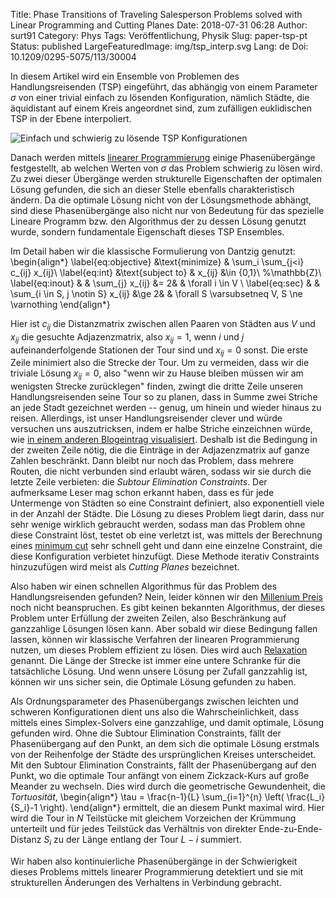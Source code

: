 Title: Phase Transitions of Traveling Salesperson Problems solved with Linear Programming and Cutting Planes
Date: 2018-07-31 06:28
Author: surt91
Category: Phys
Tags: Veröffentlichung, Physik
Slug: paper-tsp-pt
Status: published
LargeFeaturedImage: img/tsp_interp.svg
Lang: de
Doi: 10.1209/0295-5075/113/30004

In diesem Artikel wird ein Ensemble von Problemen des Handlungsreisenden (TSP)
eingeführt, das abhängig von einem Parameter $\sigma$ von einer trivial einfach
zu lösenden Konfiguration, nämlich Städte, die äquidistant auf einem Kreis angeordnet
sind, zum zufälligen euklidischen TSP in der Ebene interpoliert.

![Einfach und schwierig zu lösende TSP Konfigurationen]({filename}/img/tsp_interp.svg)

Danach werden mittels [linearer Programmierung](https://de.wikipedia.org/wiki/Lineare_Optimierung) einige
Phasenübergänge festgestellt, ab welchen Werten von $\sigma$ das Problem
schwierig zu lösen wird. Zu zwei dieser Übergänge werden strukturelle
Eigenschaften der optimalen Lösung gefunden, die sich an dieser Stelle
ebenfalls charakteristisch ändern. Da die optimale Lösung nicht von der
Lösungsmethode abhängt, sind diese Phasenübergänge also nicht nur von Bedeutung
für das spezielle Lineare Programm bzw. den Algorithmus der zu dessen Lösung
genutzt wurde, sondern fundamentale Eigenschaft dieses TSP Ensembles.

Im Detail haben wir die klassische Formulierung von Dantzig genutzt:
\begin{align*}
    \label{eq:objective}
    &\text{minimize}     &  \sum_i \sum_{j<i} c_{ij} x_{ij}\\
    \label{eq:int}
    &\text{subject to}   &  x_{ij}                                &\in \{0,1\}\\ %\mathbb{Z}\\
    \label{eq:inout}
    &                    &  \sum_{j} x_{ij}                       &= 2&            & \forall i \in V \\
    \label{eq:sec}
    &                    &  \sum_{i \in S, j \notin S} x_{ij}     &\ge 2&          & \forall S \varsubsetneq V, S \ne \varnothing
\end{align*}

Hier ist $c_{ij}$ die Distanzmatrix zwischen allen Paaren von Städten aus $V$ und $x_{ij}$
die gesuchte Adjazenzmatrix, also $x_{ij} = 1$, wenn $i$ und $j$ aufeinanderfolgende Stationen
der Tour sind und $x_{ij} = 0$ sonst. Die erste Zeile minimiert also die Strecke der Tour.
Um zu vermeiden, dass wir die triviale Lösung $x_{ij}=0$, also "wenn wir zu Hause
bleiben müssen wir am wenigsten Strecke zurücklegen" finden, zwingt die dritte
Zeile unseren Handlungsreisenden seine Tour so zu planen, dass in Summe zwei
Striche an jede Stadt gezeichnet werden -- genug, um hinein und wieder hinaus
zu reisen. Allerdings, ist unser Handlungsreisender clever und würde versuchen uns
auszutricksen, indem er halbe Striche einzeichnen würde, wie
[in einem anderen Blogeintrag visualisiert]({filename}/tspview.md). Deshalb ist die
Bedingung in der zweiten Zeile nötig, die die Einträge in der Adjazenzmatrix auf
ganze Zahlen beschränkt. Dann bleibt nur noch das Problem, dass mehrere Routen,
die nicht verbunden sind erlaubt wären, sodass wir sie durch die letzte Zeile
verbieten: die *Subtour Elimination Constraints*. Der aufmerksame Leser mag
schon erkannt haben, dass es für jede Untermenge von Städten so eine Constraint
definiert, also exponentiell viele in der Anzahl der Städte. Die Lösung
zu dieses Problem liegt darin, dass nur sehr wenige wirklich gebraucht werden, sodass
man das Problem ohne diese Constraint löst, testet ob eine verletzt ist, was mittels
der Berechnung eines [minimum cut](https://en.wikipedia.org/wiki/Minimum_cut) sehr
schnell geht und dann eine einzelne Constraint, die diese Konfiguration verbietet
hinzufügt. Diese Methode iterativ Constraints hinzuzufügen wird meist als *Cutting Planes*
bezeichnet.

Also haben wir einen schnellen Algorithmus für das Problem des Handlungsreisenden
gefunden? Nein, leider können wir den [Millenium Preis](https://en.wikipedia.org/wiki/Millennium_Prize_Problems#P_versus_NP) noch nicht beanspruchen. Es gibt keinen bekannten Algorithmus, der dieses Problem
unter Erfüllung der zweiten Zeilen, also Beschränkung auf ganzzahlige Lösungen lösen kann.
Aber sobald wir diese Bedingung fallen lassen, können wir klassische Verfahren der
linearen Programmierung nutzen, um dieses Problem effizient zu lösen. Dies wird auch
[Relaxation](https://en.wikipedia.org/wiki/Linear_programming_relaxation) genannt. Die Länge der
Strecke ist immer eine untere Schranke für die tatsächliche Lösung. Und wenn unsere
Lösung per Zufall ganzzahlig ist, können wir uns sicher sein, die Optimale Lösung
gefunden zu haben.

Als Ordnungsparameter des Phasenübergangs zwischen leichten und schweren Konfigurationen
dient uns also die Wahrscheinlichkeit, dass
mittels eines Simplex-Solvers eine ganzzahlige, und damit optimale, Lösung
gefunden wird. Ohne die Subtour Elimination Constraints,
fällt der Phasenübergang auf den Punkt, an dem sich die optimale Lösung erstmals
von der Reihenfolge der Städte des ursprünglichen Kreises unterscheidet.
Mit den Subtour Elimination Constraints, fällt der Phasenübergang auf den
Punkt, wo die optimale Tour anfängt von einem Zickzack-Kurs auf große Meander zu
wechseln. Dies wird durch die geometrische Gewundenheit, die *Tortuosität*,
\begin{align*}
    \tau = \frac{n-1}{L} \sum_{i=1}^{n} \left( \frac{L_i}{S_i}-1 \right).
\end{align*}
ermittelt, die an diesem Punkt maximal wird. Hier wird die Tour in $N$
Teilstücke mit gleichem Vorzeichen der Krümmung unterteilt und für jedes
Teilstück das Verhältnis von direkter Ende-zu-Ende-Distanz $S_i$ zu der
Länge entlang der Tour $L-i$ summiert.

Wir haben also kontinuierliche Phasenübergänge in der Schwierigkeit dieses Problems
mittels linearer Programmierung detektiert und sie mit strukturellen Änderungen
des Verhaltens in Verbindung gebracht.

